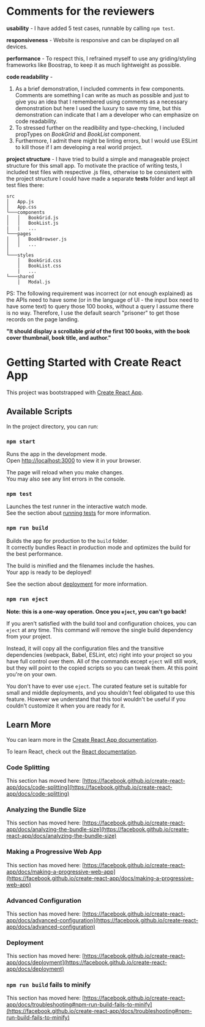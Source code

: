 # Comments for the reviewers

**usability** - I have added 5 test cases, runnable by calling  `npm test`.

**responsiveness** - Website is responsive and can be displayed on all devices.

**performance** - To respect this, I refrained myself to use any griding/styling frameworks like Boostrap, to keep it as much lightweight as possible.

**code readability** - 
1. As a brief demonstration, I included comments in few components. Comments are something I can write as much as possible and just to give you an idea that I remembered using comments as a necessary demonstration but here I used the luxury to save my time, but this demonstration can indicate that I am a developer who can emphasize on code readability. 
2. To stressed further on the readibility and type-checking, I included propTypes on *BookGrid* and *BookList* component.
3. Furthermore, I admit there might be linting errors, but I would use ESLint to kill those if I am developing a real world project.

**project structure** - I have tried to build a simple and manageable project structure for this small app. To motivate the practice of writing tests, I included test files with respective .js files, otherwise to be consistent with the project structure I could have made a separate **tests** folder and kept all test files there:

```
src
│   App.js 
│   App.css
└───components
│   │   BookGrid.js
│   │   BookList.js
|   |   ...
└───pages
│   │   BookBrowser.js
│   │   ...
│   
└───styles
    │   BookGrid.css
    │   BookList.css
    |   ...
└───shared
    │   Modal.js
```




PS: The following requirement was incorrect (or not enough explained) as the APIs need to have some <BOOK TITLE> (or in the language of UI - the input box need to have some text) to query those 100 books, without a query I assume there is no way. Therefore, I use the default search "prisoner" to get those records on the page landing.

**"It should display a scrollable *grid* of the first 100 books, with the book cover thumbnail, book title, and author."**


# Getting Started with Create React App

This project was bootstrapped with [Create React App](https://github.com/facebook/create-react-app).

## Available Scripts

In the project directory, you can run:

### `npm start`

Runs the app in the development mode.\
Open [http://localhost:3000](http://localhost:3000) to view it in your browser.

The page will reload when you make changes.\
You may also see any lint errors in the console.

### `npm test`

Launches the test runner in the interactive watch mode.\
See the section about [running tests](https://facebook.github.io/create-react-app/docs/running-tests) for more information.

### `npm run build`

Builds the app for production to the `build` folder.\
It correctly bundles React in production mode and optimizes the build for the best performance.

The build is minified and the filenames include the hashes.\
Your app is ready to be deployed!

See the section about [deployment](https://facebook.github.io/create-react-app/docs/deployment) for more information.

### `npm run eject`

**Note: this is a one-way operation. Once you `eject`, you can't go back!**

If you aren't satisfied with the build tool and configuration choices, you can `eject` at any time. This command will remove the single build dependency from your project.

Instead, it will copy all the configuration files and the transitive dependencies (webpack, Babel, ESLint, etc) right into your project so you have full control over them. All of the commands except `eject` will still work, but they will point to the copied scripts so you can tweak them. At this point you're on your own.

You don't have to ever use `eject`. The curated feature set is suitable for small and middle deployments, and you shouldn't feel obligated to use this feature. However we understand that this tool wouldn't be useful if you couldn't customize it when you are ready for it.

## Learn More

You can learn more in the [Create React App documentation](https://facebook.github.io/create-react-app/docs/getting-started).

To learn React, check out the [React documentation](https://reactjs.org/).

### Code Splitting

This section has moved here: [https://facebook.github.io/create-react-app/docs/code-splitting](https://facebook.github.io/create-react-app/docs/code-splitting)

### Analyzing the Bundle Size

This section has moved here: [https://facebook.github.io/create-react-app/docs/analyzing-the-bundle-size](https://facebook.github.io/create-react-app/docs/analyzing-the-bundle-size)

### Making a Progressive Web App

This section has moved here: [https://facebook.github.io/create-react-app/docs/making-a-progressive-web-app](https://facebook.github.io/create-react-app/docs/making-a-progressive-web-app)

### Advanced Configuration

This section has moved here: [https://facebook.github.io/create-react-app/docs/advanced-configuration](https://facebook.github.io/create-react-app/docs/advanced-configuration)

### Deployment

This section has moved here: [https://facebook.github.io/create-react-app/docs/deployment](https://facebook.github.io/create-react-app/docs/deployment)

### `npm run build` fails to minify

This section has moved here: [https://facebook.github.io/create-react-app/docs/troubleshooting#npm-run-build-fails-to-minify](https://facebook.github.io/create-react-app/docs/troubleshooting#npm-run-build-fails-to-minify)
